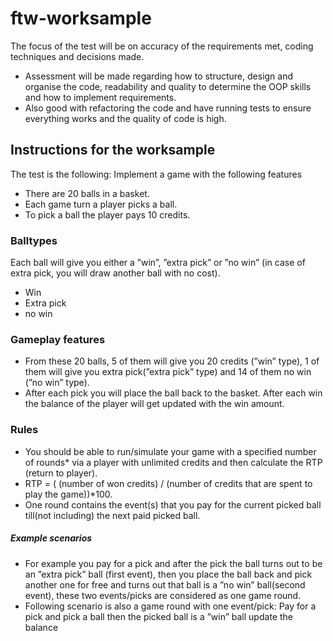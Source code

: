 # ftw-worksample
The focus of the test will be on accuracy of the requirements met, coding techniques and decisions made.
* Assessment will be made regarding how to structure, design and organise the code, readability and quality to determine the OOP skills and how to implement requirements.
* Also good with refactoring the code and have running tests to ensure everything works and the quality of code is high.

## Instructions for the worksample
The test is the following:
Implement a game with the following features

* There are 20 balls in a basket.
* Each game turn a player picks a ball.
* To pick a ball the player pays 10 credits.

### Balltypes
Each ball will give you either a ”win”, ”extra pick” or ”no win” (in case of extra pick, you will draw
another ball with no cost).

* Win<br>
* Extra pick<br>
* no win<br>

### Gameplay features
* From these 20 balls, 5 of them will give you 20 credits (”win” type), 1 of them will give you extra
pick(”extra pick” type) and 14 of them no win (”no win” type).
* After each pick you will place the ball back to the basket. After each win the balance of the
player will get updated with the win amount.

### Rules
* You should be able to run/simulate your game with a specified number of rounds* via a player
with unlimited credits and then calculate the RTP (return to player).
* RTP = ( (number of won credits) / (number of credits that are spent to play the game))*100.
* One round contains the event(s) that you pay for the current picked ball till(not including) the
next paid picked ball. 

##### Example scenarios
* For example you pay for a pick and after the pick the ball turns out to be
an ”extra pick” ball (first event), then you place the ball back and pick another one for free and
turns out that ball is a ”no win” ball(second event), these two events/picks are considered as
one game round. 
* Following scenario is also a game round with one event/pick: Pay for a pick
and pick a ball then the picked ball is a ”win” ball update the balance
